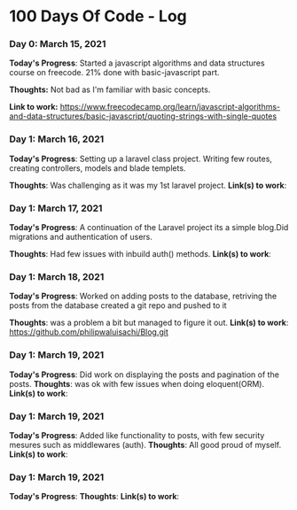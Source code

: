 # 100 Days Of Code - Log

### Day 0: March 15, 2021 

**Today's Progress**: Started a javascript algorithms and data structures course on freecode. 21% done with basic-javascript part.

**Thoughts:** Not bad as I'm familiar with basic concepts.

**Link to work:** https://www.freecodecamp.org/learn/javascript-algorithms-and-data-structures/basic-javascript/quoting-strings-with-single-quotes

### Day 1: March 16, 2021

**Today's Progress**: Setting up a laravel class project. Writing few routes, creating controllers, models and blade templets.

**Thoughts**: Was challenging as it was my 1st laravel project.
**Link(s) to work**: 

### Day 1: March 17, 2021
**Today's Progress**: A continuation of the Laravel project its a simple blog.Did migrations and authentication of users.

**Thoughts**: Had few issues with inbuild auth() methods.
**Link(s) to work**: 

### Day 1: March 18, 2021
**Today's Progress**:  Worked on adding posts to the database, retriving the posts from the database created a git repo and pushed to it

**Thoughts**: was a problem  a bit but managed to figure it out.
**Link(s) to work**: https://github.com/philipwaluisachi/Blog.git

### Day 1: March 19, 2021
**Today's Progress**: Did work on displaying the posts and pagination of the posts. 
**Thoughts**: was ok with few issues when doing eloquent(ORM).
**Link(s) to work**: 

### Day 1: March 19, 2021
**Today's Progress**: Added like functionality to posts, with few security mesures such as middlewares (auth). 
**Thoughts**: All good proud of myself.
**Link(s) to work**: 


### Day 1: March 19, 2021
**Today's Progress**: 
**Thoughts**:
**Link(s) to work**: 



